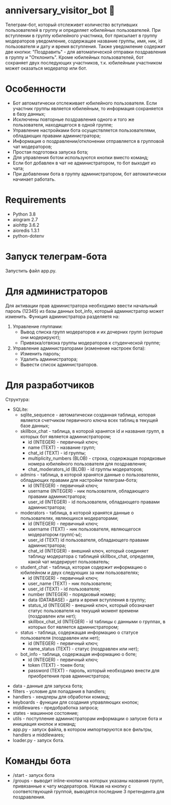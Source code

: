 # anniversary_visitor_bot 🤖
 Телеграм-бот, который отслеживет количество вступивших пользователей в группу и определяет юбилейных пользователей. При вступлении в группу юбилейного участника,
бот присылает в группу модераторов уведомление, содержащее название группы, имя, ник, id пользователя и дату и время вступления. Также уведомление содержит две кнопки: "Поздравить" - для автоматической отправки поздравления в группу и "Отклонить". Кроме юбилейных пользователей, бот сохраняет двух последующих участников, т.к. юбилейным участником может оказаться модератор или бот.

# Особенности
- Бот автоматически отслеживает юбилейного пользователя. Если участник группы является юбилейным, то информация сохраняется в базу данных;
- Исключены повторные поздравления одного и того же пользователя, находящегося в одной группе;
- Управление настройками бота осуществляется пользователями, обладающих правами администратора;
- Информация о поздравлении/отклонении отправляется в групповой чат модераторов;
- Простая подготовка запуска бота;
- Для управления ботом используются кнопки вместо команд;
- Если бот добавлен в чат не администратором, то бот выходит из чата;
- При добавлении бота в группу администратором, бот автоматически начинает работать.

# Requirements
- Python 3.8
- aiogram 2.7
- aiohttp 3.6.2
- aioredis 1.3.1
- python-dotenv

# Запуск телеграм-бота
Запустить файл app.py.

# Для администраторов
Для активации прав администратора необходимо ввести начальный пароль (12345) из базы данных bot_info, который администратор может изменить.
Функция администратора разделяетя на:
1. Управление гпуппами:
    + Вывод списка групп модераторов и их дочерних групп (которые они модерируют);
    + Привязка/отвязка группы модераторов к студенческой группе;
3. Управление администраторами (изменение настроек бота):
    + Изменить пароль;
    + Удалить администратора;
    + Вывести список администраторов.

# Для разработчиков
Структура:
- SQLite:
  + sqlite_sequence - автоматически созданная таблица, которая является счетчиком первичного ключа всех таблиц в текущей базе данных;
  + skillbox_chat - таблица, в которой хранятся id и названия групп, в которых бот является администратором;
    + id (INTEGER) - первичный ключ;
    + name (TEXT) - название групп;
    + chat_id (TEXT) - id группы;
    + multiplicity_numbers (BLOB) - строка, содержащая порядковые номера юбилейного пользователя для поздравления;
    + chat_moderators_id (BLOB) - id группы модераторов;
  + admins - таблица, в которой хранятся данные о пользователях, обладающих правами для настройки телеграм-бота;
    + id (INTEGER) - первичный ключ;
    + username (INTEGER) - ник пользователя, обладающего правами администратора;
    + user_id (INTEGER) - id пользователя, обладающего правами администратора;
  + moderators - таблица, в которой хранятся данные о пользователях, являющихся модераторами;
    + id (INTEGER) - первичный ключ;
    + username (TEXT) - ник пользователя, являющегося модератором групп(-ы);
    + user_id (TEXT) id пользователя, обладающего правами администратора;
    + chat_id (INTEGER) - внешний ключ, который соединяет таблицу модератора с таблицей skillbox_chat, определяя, какой чат модерирует пользователь;
  + student_chat - таблица, которая содержит информацию о юбилейном и двух следующих за ним пользователях;
    + id (INTEGER) - первичный ключ;
    + user_name (TEXT) - ник пользователя;
    + user_id (TEXT) - id пользователя;
    + number (INTEGER) - порядковый номер;
    + data (DATABASE) - дата и время вступления в группу;
    + status_id (INTEGER) - внешний ключ, который обозначает статус пользователя на текущий момент времени (поздравлен или нет);
    + skillbox_chat_id (INTEGER) - id таблицы с данными о группах, в которых бот является администратором;
   + status - таблица, содержащая информацию о статусе пользователя (поздравлен или нет);
     + id (INTEGER) - первичный ключ;
     + name_status (TEXT) - статус (поздравлен или нет);
   + bot_info - таблица, содержащая информацию о боте;
     + id (INTEGER) - первичный ключ;
     + token (TEXT) - токен бота;
     + password (TEXT) - пароль, который необходимо внести для приобретения прав администратора;
 + data - данные для запуска бота;
 + filters - условие для попадания в handlers;
 + handlers - хендлеры для обработки команд;
 + keyboards - функции для создания управляющих кнопок;
 + middlewares - предобработка запроса;
 + states - машинное состояние;
 + utils - поступление администраторам информации о запуске бота и инициация кнопок и команд;
 + app.py - запуск файла, в котором импортируются все фильтры, handlers и middlewares;
 + loader.py - запуск бота.

# Команды бота
  + /start - запуск бота
  + /groups - выводит inline-кнопки на которых указаны названия групп, привязанные к чату модераторов. Нажав на кнопку с соответствующей группой, выводятся последние 3 претендента для поздравления. 
